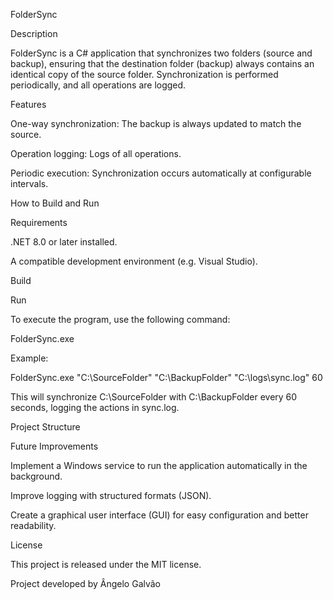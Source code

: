 FolderSync

Description

FolderSync is a C# application that synchronizes two folders (source and backup), ensuring that the destination folder (backup) always contains an identical copy of the source folder. Synchronization is performed periodically, and all operations are logged.

Features

One-way synchronization: The backup is always updated to match the source.

Operation logging: Logs of all operations.

Periodic execution: Synchronization occurs automatically at configurable intervals.


How to Build and Run

Requirements

.NET 8.0 or later installed.

A compatible development environment (e.g. Visual Studio).


Build



Run

To execute the program, use the following command:

 FolderSync.exe <sourcePath> <backupPath> <logFilePath> <syncIntervalInSeconds>

Example:

 FolderSync.exe "C:\SourceFolder" "C:\BackupFolder" "C:\logs\sync.log" 60

This will synchronize C:\SourceFolder with C:\BackupFolder every 60 seconds, logging the actions in sync.log.


Project Structure



Future Improvements

Implement a Windows service to run the application automatically in the background.

Improve logging with structured formats (JSON).

Create a graphical user interface (GUI) for easy configuration and better readability.


License

This project is released under the MIT license.

Project developed by Ângelo Galvão